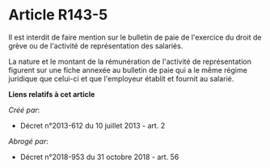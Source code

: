 # Article R143-5

Il est interdit de faire mention sur le bulletin de paie de l'exercice du droit de grève ou de l'activité de représentation
des salariés. 

La nature et le montant de la rémunération de l'activité de représentation figurent sur une fiche annexée au bulletin de paie
qui a le même régime juridique que celui-ci et que l'employeur établit et fournit au salarié.

**Liens relatifs à cet article**

_Créé par_:

  - Décret n°2013-612 du 10 juillet 2013 - art. 2

_Abrogé par_:

  - Décret n°2018-953 du 31 octobre 2018 - art. 56
